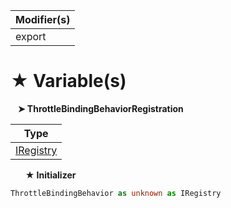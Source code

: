 | Modifier(s)                            |
|----------------------------------------|
| export |

# &#9733; Variable(s)

&nbsp;&nbsp; **&#10148; ThrottleBindingBehaviorRegistration**

| Type                        |
|-----------------------------|
| [IRegistry](/kernel/interface/di/iregistry.md) |

&nbsp;&nbsp;&nbsp;&nbsp;&nbsp; **&#9733; Initializer**

```ts
ThrottleBindingBehavior as unknown as IRegistry
```